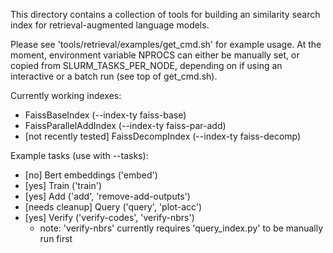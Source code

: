 This directory contains a collection of tools for building an similarity search index for retrieval-augmented language models.

Please see 'tools/retrieval/examples/get_cmd.sh' for example usage. At the moment, environment variable NPROCS can either be manually set, or copied from SLURM_TASKS_PER_NODE, depending on if using an interactive or a batch run (see top of get_cmd.sh).

Currently working indexes:

- FaissBaseIndex (--index-ty faiss-base)
- FaissParallelAddIndex (--index-ty faiss-par-add)
- [not recently tested] FaissDecompIndex (--index-ty faiss-decomp)

Example tasks (use with --tasks):

- [no] Bert embeddings ('embed')
- [yes] Train ('train')
- [yes] Add ('add', 'remove-add-outputs')
- [needs cleanup] Query ('query', 'plot-acc')
- [yes] Verify ('verify-codes', 'verify-nbrs')
  - note: 'verify-nbrs' currently requires 'query_index.py' to be manually run first
